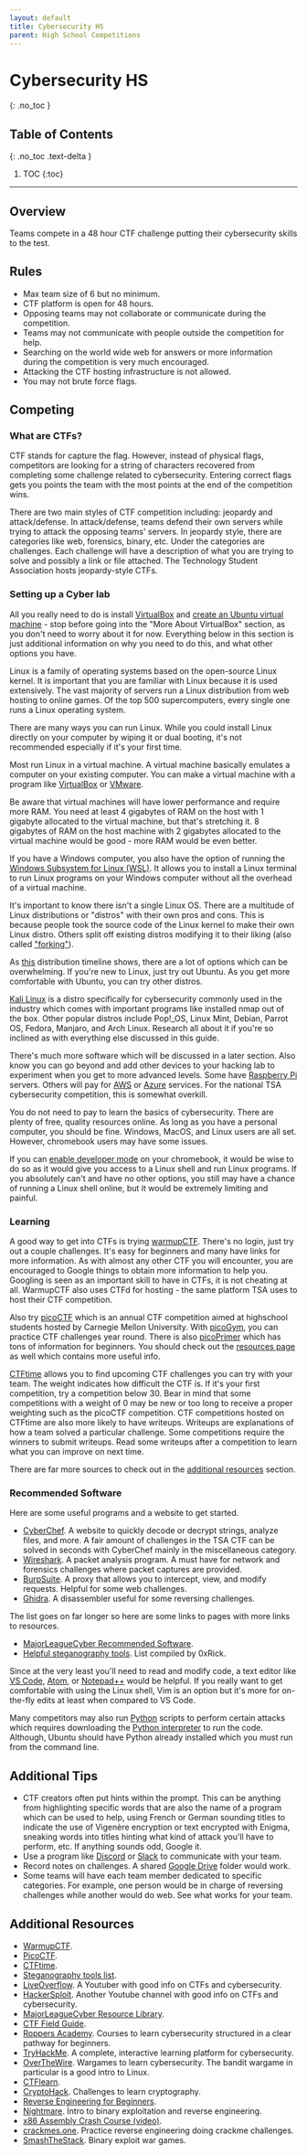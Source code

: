```yaml
---
layout: default
title: Cybersecurity HS
parent: High School Competitions
---
```


# Cybersecurity HS
{: .no_toc }

## Table of Contents
{: .no_toc .text-delta }

1. TOC
{:toc}

---

## Overview

Teams compete in a 48 hour CTF challenge putting their cybersecurity skills to the test.

## Rules

- Max team size of 6 but no minimum.
- CTF platform is open for 48 hours.
- Opposing teams may not collaborate or communicate during the competition.
- Teams may not communicate with people outside the competition for help.
- Searching on the world wide web for answers or more information during the competition is very much encouraged.
- Attacking the CTF hosting infrastructure is not allowed.
- You may not brute force flags.

## Competing

### What are CTFs?

CTF stands for capture the flag. However, instead of physical flags, competitors are looking for a string of characters recovered from completing some challenge related to cybersecurity. Entering correct flags gets you points the team with the most points at the end of the competition wins.

There are two main styles of CTF competition including: jeopardy and attack/defense. In attack/defense, teams defend their own servers while trying to attack the opposing teams' servers. In jeopardy style, there are categories like web, forensics, binary, etc. Under the categories are challenges. Each challenge will have a description of what you are trying to solve and possibly a link or file attached. The Technology Student Association hosts jeopardy-style CTFs.

### Setting up a Cyber lab

All you really need to do is install [VirtualBox](https://www.virtualbox.org/) and [create an Ubuntu virtual machine](https://brb.nci.nih.gov/seqtools/installUbuntu.html) - stop before going into the "More About VirtualBox" section, as you don't need to worry about it for now. Everything below in this section is just additional information on why you need to do this, and what other options you have.

Linux is a family of operating systems based on the open-source Linux kernel. It is important that you are familiar with Linux because it is used extensively. The vast majority of servers run a Linux distribution from web hosting to online games. Of the top 500 supercomputers, every single one runs a Linux operating system.

There are many ways you can run Linux. While you could install Linux directly on your computer by wiping it or dual booting, it's not recommended especially if it's your first time.

Most run Linux in a virtual machine. A virtual machine basically emulates a computer on your existing computer. You can make a virtual machine with a program like [VirtualBox](https://www.virtualbox.org/) or [VMware](https://www.vmware.com/).

Be aware that virtual machines will have lower performance and require more RAM. You need at least 4 gigabytes of RAM on the host with 1 gigabyte allocated to the virtual machine, but that's stretching it. 8 gigabytes of RAM on the host machine with 2 gigabytes allocated to the virtual machine would be good - more RAM would be even better.

If you have a Windows computer, you also have the option of running the [Windows Subsystem for Linux (WSL)](https://docs.microsoft.com/en-us/windows/wsl/about). It allows you to install a Linux terminal to run Linux programs on your Windows computer without all the overhead of a virtual machine.

It's important to know there isn't a single Linux OS. There are a multitude of Linux distributions or "distros" with their own pros and cons. This is because people took the source code of the Linux kernel to make their own Linux distro. Others split off existing distros modifying it to their liking (also called ["forking"](https://en.wikipedia.org/wiki/Fork_(software_development))).

As [this](https://upload.wikimedia.org/wikipedia/commons/8/83/Linux_Distribution_Timeline_27_02_21.svg) distribution timeline shows, there are a lot of options which can be overwhelming. If you're new to Linux, just try out Ubuntu. As you get more comfortable with Ubuntu, you can try other distros.

[Kali Linux](https://www.kali.org/) is a distro specifically for cybersecurity commonly used in the industry which comes with important programs like installed nmap out of the box. Other popular distros include Pop!_OS, Linux Mint, Debian, Parrot OS, Fedora, Manjaro, and Arch Linux. Research all about it if you're so inclined as with everything else discussed in this guide.

There's much more software which will be discussed in a later section. Also know you can go beyond and add other devices to your hacking lab to experiment when you get to more advanced levels. Some have [Raspberry Pi](https://www.raspberrypi.org/) servers. Others will pay for [AWS](https://aws.amazon.com/) or [Azure](https://azure.microsoft.com/en-us/) services. For the national TSA cybersecurity competition, this is somewhat overkill.

You do not need to pay to learn the basics of cybersecurity. There are plenty of free, quality resources online. As long as you have a personal computer, you should be fine. Windows, MacOS, and Linux users are all set. However, chromebook users may have some issues.

If you can [enable developer mode](https://www.howtogeek.com/210817/how-to-enable-developer-mode-on-your-chromebook/) on your chromebook, it would be wise to do so as it would give you access to a Linux shell and run Linux programs. If you absolutely can't and have no other options, you still may have a chance of running a Linux shell online, but it would be extremely limiting and painful.

### Learning

A good way to get into CTFs is trying [warmupCTF](https://warmup.ctfd.io/). There's no login, just try out a couple challenges. It's easy for beginners and many have links for more information. As with almost any other CTF you will encounter, you are encouraged to Google things to obtain more information to help you. Googling is seen as an important skill to have in CTFs, it is not cheating at all. WarmupCTF also uses CTFd for hosting - the same platform TSA uses to host their CTF competition.

Also try [picoCTF](https://www.picoctf.org/) which is an annual CTF competition aimed at highschool students hosted by Carnegie Mellon University. With [picoGym](https://play.picoctf.org/practice), you can practice CTF challenges year round. There is also [picoPrimer](https://primer.picoctf.com/) which has tons of information for beginners. You should check out the [resources page](https://picoctf.org/resources) as well which contains more useful info.

[CTFtime](https://ctftime.org/) allows you to find upcoming CTF challenges you can try with your team. The weight indicates how difficult the CTF is. If it's your first competition, try a competition below 30. Bear in mind that some competitions with a weight of 0 may be new or too long to receive a proper weighting such as the picoCTF competition. CTF competitions hosted on CTFtime are also more likely to have writeups. Writeups are explanations of how a team solved a particular challenge. Some competitions require the winners to submit writeups. Read some writeups after a competition to learn what you can improve on next time.

There are far more sources to check out in the [additional resources](#additional-resources) section.

### Recommended Software

Here are some useful programs and a website to get started.

- [CyberChef](https://gchq.github.io/CyberChef/). A website to quickly decode or decrypt strings, analyze files, and more. A fair amount of challenges in the TSA CTF can be solved in seconds with CyberChef mainly in the miscellaneous category.
- [Wireshark](https://www.wireshark.org/). A packet analysis program. A must have for network and forensics challenges where packet captures are provided.
- [BurpSuite](https://portswigger.net/). A proxy that allows you to intercept, view, and modify requests. Helpful for some web challenges.
- [Ghidra](https://ghidra-sre.org/). A disassembler useful for some reversing challenges.

The list goes on far longer so here are some links to pages with more links to resources.

- [MajorLeagueCyber Recommended Software](https://wiki.majorleaguecyber.org/topics/faq/tools/).
- [Helpful steganography tools](https://0xrick.github.io/lists/stego/). List compiled by 0xRick.

Since at the very least you'll need to read and modify code, a text editor like [VS Code](https://code.visualstudio.com/), [Atom](https://atom.io/), or [Notepad++](https://notepad-plus-plus.org/) would be helpful. If you really want to get comfortable with using the Linux shell, Vim is an option but it's more for on-the-fly edits at least when compared to VS Code.

Many competitors may also run [Python](https://www.python.org/) scripts to perform certain attacks which requires downloading the [Python interpreter](https://www.python.org/downloads/) to run the code. Although, Ubuntu should have Python already installed which you must run from the command line.

## Additional Tips

- CTF creators often put hints within the prompt. This can be anything from highlighting specific words that are also the name of a program which can be used to help, using French or German sounding titles to indicate the use of Vigenère encryption or text encrypted with Enigma, sneaking words into titles hinting what kind of attack you'll have to perform, etc. If anything sounds odd, Google it.
- Use a program like [Discord](https://discord.com/) or [Slack](https://slack.com/) to communicate with your team.
- Record notes on challenges. A shared [Google Drive](https://www.google.com/drive/) folder would work.
- Some teams will have each team member dedicated to specific categories. For example, one person would be in charge of reversing challenges while another would do web. See what works for your team.

## Additional Resources

- [WarmupCTF](https://warmup.ctfd.io/).
- [PicoCTF](https://picoctf.org/).
- [CTFtime](https://ctftime.org/).
- [Steganography tools list](https://0xrick.github.io/lists/stego/).
- [LiveOverflow](https://liveoverflow.com/). A Youtuber with good info on CTFs and cybersecurity.
- [HackerSploit](https://www.youtube.com/channel/UC0ZTPkdxlAKf-V33tqXwi3Q). Another Youtube channel with good info on CTFs and cybersecurity.
- [MajorLeagueCyber Resource Library](https://wiki.majorleaguecyber.org/).
- [CTF Field Guide](https://ctf101.org/).
- [Roppers Academy](https://www.hoppersroppers.org/). Courses to learn cybersecurity structured in a clear pathway for beginners.
- [TryHackMe](https://tryhackme.com/). A complete, interactive learning platform for cybersecurity.
- [OverTheWire](https://overthewire.org/wargames/). Wargames to learn cybersecurity. The bandit wargame in particular is a good intro to Linux.
- [CTFlearn](https://ctflearn.com/).
- [CryptoHack](https://cryptohack.org/). Challenges to learn cryptography.
- [Reverse Engineering for Beginners](https://www.begin.re/).
- [Nightmare](https://guyinatuxedo.github.io/00-intro/index.html). Intro to binary exploitation and reverse engineering.
- [x86 Assembly Crash Course (video)](https://youtu.be/75gBFiFtAb8).
- [crackmes.one](https://crackmes.one/). Practice reverse engineering doing crackme challenges.
- [SmashTheStack](http://smashthestack.org/wargames.html). Binary exploit war games.
